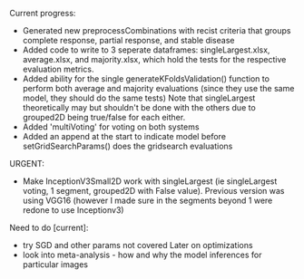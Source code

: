 Current progress:
* Generated new preprocessCombinations with recist criteria that groups complete response, partial response, and stable disease
* Added code to write to 3 seperate dataframes: singleLargest.xlsx, average.xlsx, and majority.xlsx, which hold the tests for the respective evaluation metrics.
* Added ability for the single generateKFoldsValidation() function to perform both average and majority evaluations (since they use the same model, they should do the same tests) Note that singleLargest theoretically may but shouldn't be done with the others due to grouped2D being true/false for each either. 
* Added 'multiVoting' for voting on both systems
* Added an append at the start to indicate model before setGridSearchParams() does the gridsearch evaluations

URGENT:
* Make InceptionV3Small2D work with singleLargest (ie singleLargest voting, 1 segment, grouped2D with False value). Previous version was using VGG16 (however I made sure in the segments beyond 1 were redone to use Inceptionv3)

Need to do [current]:
* try SGD and other params not covered
Later on optimizations
* look into meta-analysis - how and why the model inferences for particular images